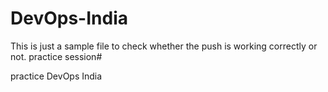 # DevOps-India

This is just a sample file to check whether the push is working correctly or not.
practice session#

practice DevOps India
